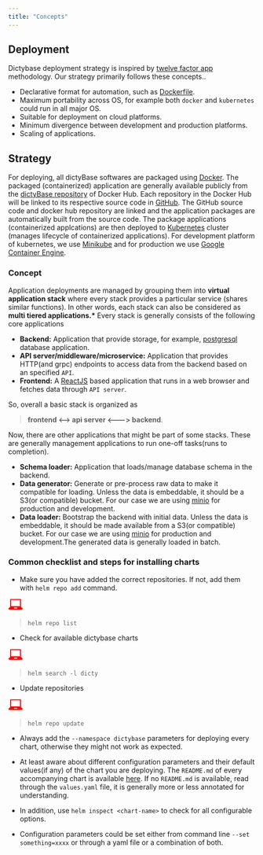 ```yaml
---
title: "Concepts"
---
```


## Deployment

Dictybase deployment strategy is inspired by [twelve factor
app](https://12factor.net/) methodology. Our strategy primarily follows these concepts..

- Declarative format for automation, such as [Dockerfile](https://docs.docker.com/engine/reference/builder/).
- Maximum portability across OS, for example both `docker` and `kubernetes`
  could run in all major OS.
- Suitable for deployment on cloud platforms.
- Minimum divergence between development and production platforms.
- Scaling of applications.

## Strategy

For deploying, all dictyBase softwares are packaged using
[Docker](https://docker.io). The packaged (containerized) application are
generally available publicly from the [dictyBase
repository](https://hub.docker.com/r/dictybase/) of Docker Hub. Each repository
in the Docker Hub will be linked to its respective source code in
[GitHub](https://github.com). The GitHub source code and docker hub repository
are linked and the application packages are automatically built from the source
code. The package applications (containerized applcations) are then deployed to
[Kubernetes](https://k8s.io) cluster (manages lifecycle of containerized
applications). For development platform of kubernetes, we use
[Minikube](https://github.com/kubernetes/minikube/#minikube) and for production
we use [Google Container Engine](https://cloud.google.com/kubernetes-engine/).

### Concept

Application deployments are managed by grouping them into **virtual application
stack** where every stack provides a particular service (shares similar functions).
In other words, each stack can also be considered as **multi tiered applications.\***
Every stack is generally consists of the following core applications

- **Backend:** Application that provide storage, for example,
  [postgresql](http://postgresql.org) database application.
- **API server/middleware/microservice:** Application that provides HTTP(and
  grpc) endpoints to access data from the backend based on an specified `API`.
- **Frontend:** A [ReactJS](https://reactjs.org/) based application that runs
  in a web browser and fetches data through `API server`.

So, overall a basic stack is organized as

> **frontend <--> api server <---> backend**.

Now, there are other applications that might be part of some stacks. These are
generally management applications to run one-off tasks(runs to completion).

- **Schema loader:** Application that loads/manage database schema in the
  backend.
- **Data generator:** Generate or pre-process raw data to make it compatible
  for loading. Unless the data is embeddable, it should be a S3(or compatible)
  bucket. For our case we are using [minio](https://docs.minio.io/) for
  production and development.
- **Data loader:** Bootstrap the backend with initial data. Unless the data is
  embeddable, it should be made available from a S3(or compatible) bucket. For
  our case we are using [minio](https://docs.minio.io/) for production and
  development.The generated data is generally loaded in batch.

### Common checklist and steps for installing charts

- Make sure you have added the correct repositories. If not, add them with
  `helm repo add` command.

![](./userinput.png)

> `helm repo list`

- Check for available dictybase charts

![](./userinput.png)

> `helm search -l dicty`

- Update repositories

![](./userinput.png)

> `helm repo update`

- Always add the `--namespace dictybase` parameters for deploying every chart,
  otherwise they might not work as expected.

- At least aware about different configuration parameters and their default
  values(if any) of the chart you are deploying. The `README.md` of every
  accompanying chart is available
  [here](https://github.com/dictybase-docker/kubernetes-charts/). If no
  `README.md` is available, read through the `values.yaml` file, it is generally
  more or less annotated for understanding.

- In addition, use `helm inspect <chart-name>` to check for all configurable options.

- Configuration parameters could be set either from command line `--set something=xxxx` or through a yaml file or a combination of both.
